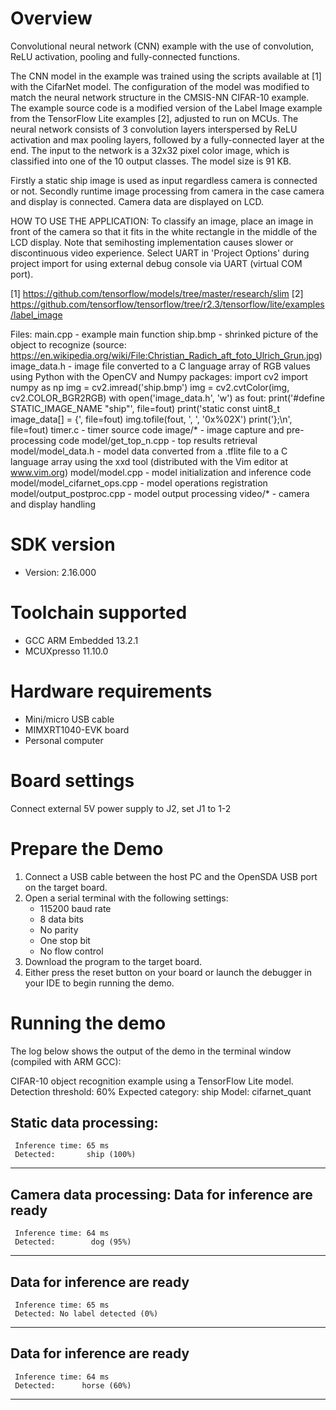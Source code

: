 Overview
========
Convolutional neural network (CNN) example with the use of
convolution, ReLU activation, pooling and fully-connected functions.

The CNN model in the example was trained using the scripts available at [1]
with the CifarNet model. 
The configuration of the model was modified to match the neural 
network structure in the CMSIS-NN CIFAR-10 example.
The example source code is a modified version of the Label Image
example from the TensorFlow Lite examples [2], adjusted to run on MCUs.
The neural network consists of 3 convolution layers interspersed by
ReLU activation and max pooling layers, followed by a fully-connected layer
at the end. The input to the network is a 32x32 pixel color image, which is 
classified into one of the 10 output classes. The model size is 91 KB.

Firstly a static ship image is used as input regardless camera is connected or not.
Secondly runtime image processing from camera in the case camera and display
is connected. Camera data are displayed on LCD. 

HOW TO USE THE APPLICATION:
To classify an image, place an image in front of the camera so that it fits in the
white rectangle in the middle of the LCD display. 
Note that semihosting implementation causes slower or discontinuous video experience. 
Select UART in 'Project Options' during project import for using external debug console 
via UART (virtual COM port).

[1] https://github.com/tensorflow/models/tree/master/research/slim
[2] https://github.com/tensorflow/tensorflow/tree/r2.3/tensorflow/lite/examples/label_image

Files:
  main.cpp - example main function
  ship.bmp - shrinked picture of the object to recognize
    (source: https://en.wikipedia.org/wiki/File:Christian_Radich_aft_foto_Ulrich_Grun.jpg)
  image_data.h - image file converted to a C language array of RGB values
    using Python with the OpenCV and Numpy packages:
    import cv2
    import numpy as np
    img = cv2.imread('ship.bmp')
    img = cv2.cvtColor(img, cv2.COLOR_BGR2RGB)
    with open('image_data.h', 'w') as fout:
      print('#define STATIC_IMAGE_NAME "ship"', file=fout)
      print('static const uint8_t image_data[] = {', file=fout)
      img.tofile(fout, ', ', '0x%02X')
      print('};\n', file=fout)
  timer.c - timer source code
  image/* - image capture and pre-processing code
  model/get_top_n.cpp - top results retrieval
  model/model_data.h - model data converted from a .tflite file to a C language
    array using the xxd tool (distributed with the Vim editor at www.vim.org)
  model/model.cpp - model initialization and inference code
  model/model_cifarnet_ops.cpp - model operations registration
  model/output_postproc.cpp - model output processing
  video/* - camera and display handling


SDK version
===========
- Version: 2.16.000

Toolchain supported
===================
- GCC ARM Embedded  13.2.1
- MCUXpresso  11.10.0

Hardware requirements
=====================
- Mini/micro USB cable
- MIMXRT1040-EVK board
- Personal computer

Board settings
==============
Connect external 5V power supply to J2, set J1 to 1-2

Prepare the Demo
================
1. Connect a USB cable between the host PC and the OpenSDA USB port on the target board. 
2. Open a serial terminal with the following settings:
   - 115200 baud rate
   - 8 data bits
   - No parity
   - One stop bit
   - No flow control
3. Download the program to the target board.
4. Either press the reset button on your board or launch the debugger in your IDE to begin running the demo.

Running the demo
================
The log below shows the output of the demo in the terminal window (compiled with ARM GCC):

CIFAR-10 object recognition example using a TensorFlow Lite model.
Detection threshold: 60%
Expected category: ship
Model: cifarnet_quant

Static data processing:
----------------------------------------
     Inference time: 65 ms
     Detected:       ship (100%)
----------------------------------------


Camera data processing:
Data for inference are ready
----------------------------------------
     Inference time: 64 ms
     Detected:        dog (95%)
----------------------------------------

Data for inference are ready
----------------------------------------
     Inference time: 65 ms
     Detected: No label detected (0%)
----------------------------------------

Data for inference are ready
----------------------------------------
     Inference time: 64 ms
     Detected:      horse (60%)
----------------------------------------
